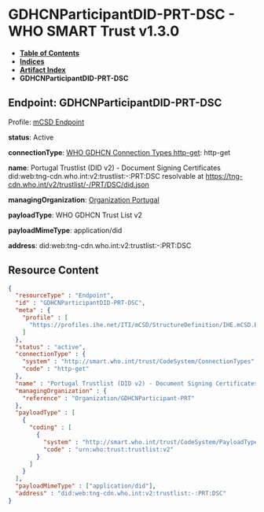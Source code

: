 # GDHCNParticipantDID-PRT-DSC - WHO SMART Trust v1.3.0

* [**Table of Contents**](toc.md)
* [**Indices**](indices.md)
* [**Artifact Index**](artifacts.md)
* **GDHCNParticipantDID-PRT-DSC**

## Endpoint: GDHCNParticipantDID-PRT-DSC

Profile: [mCSD Endpoint](https://profiles.ihe.net/ITI/mCSD/4.0.0/StructureDefinition-IHE.mCSD.Endpoint.html)

**status**: Active

**connectionType**: [WHO GDHCN Connection Types http-get](CodeSystem-ConnectionTypes.md#ConnectionTypes-http-get): http-get

**name**: Portugal Trustlist (DID v2) - Document Signing Certificates did:web:tng-cdn.who.int:v2:trustlist:-:PRT:DSC resolvable at https://tng-cdn.who.int/v2/trustlist/-/PRT/DSC/did.json

**managingOrganization**: [Organization Portugal](Organization-GDHCNParticipant-PRT.md)

**payloadType**: WHO GDHCN Trust List v2

**payloadMimeType**: application/did

**address**: did:web:tng-cdn.who.int:v2:trustlist:-:PRT:DSC



## Resource Content

```json
{
  "resourceType" : "Endpoint",
  "id" : "GDHCNParticipantDID-PRT-DSC",
  "meta" : {
    "profile" : [
      "https://profiles.ihe.net/ITI/mCSD/StructureDefinition/IHE.mCSD.Endpoint"
    ]
  },
  "status" : "active",
  "connectionType" : {
    "system" : "http://smart.who.int/trust/CodeSystem/ConnectionTypes",
    "code" : "http-get"
  },
  "name" : "Portugal Trustlist (DID v2) - Document Signing Certificates\ndid:web:tng-cdn.who.int:v2:trustlist:-:PRT:DSC\nresolvable at https://tng-cdn.who.int/v2/trustlist/-/PRT/DSC/did.json",
  "managingOrganization" : {
    "reference" : "Organization/GDHCNParticipant-PRT"
  },
  "payloadType" : [
    {
      "coding" : [
        {
          "system" : "http://smart.who.int/trust/CodeSystem/PayloadTypes",
          "code" : "urn:who:trust:trustlist:v2"
        }
      ]
    }
  ],
  "payloadMimeType" : ["application/did"],
  "address" : "did:web:tng-cdn.who.int:v2:trustlist:-:PRT:DSC"
}

```
